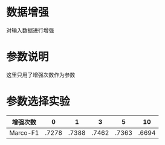 # 数据增强

对输入数据进行增强

# 参数说明
这里只用了增强次数作为参数

# 参数选择实验

|增强次数 | 0  | 1  | 3  |  5 |10|
|---|---|---|---|---|---|
| Marco-F1| .7278 | .7388 | .7462 | .7363 | .6694 |
